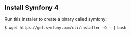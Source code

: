 ## Install Symfony 4
Run this installer to create a binary called symfony:
```
$ wget https://get.symfony.com/cli/installer -O - | bash
```